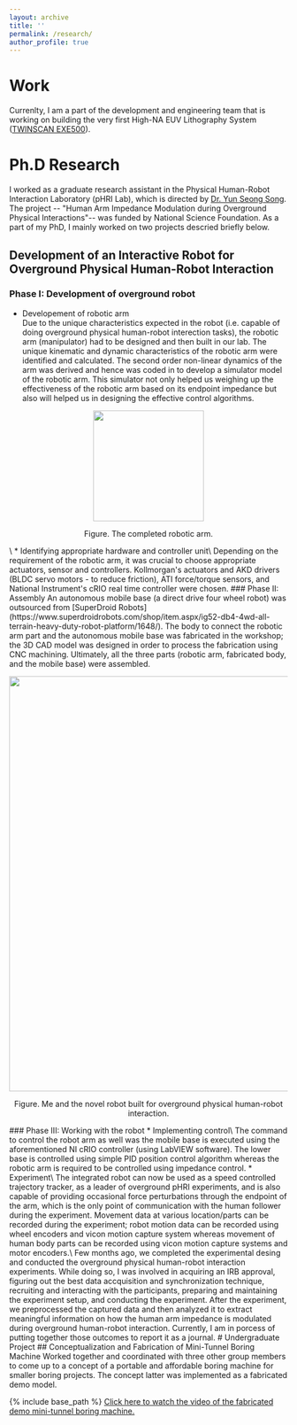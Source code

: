 ```yaml
---
layout: archive
title: ''
permalink: /research/
author_profile: true
---
```


# Work
Currenlty, I am a part of the development and engineering team that is working on building the very first High-NA EUV Lithography System ([TWINSCAN EXE500](https://www.asml.com/en/news/press-releases/2022/intel-and-asml-strengthen-their-collaboration-to-drive-high-na-into-manufacturing-in-2025)).

# Ph.D Research
I worked as a graduate research assistant in the Physical Human-Robot Interaction Laboratory (pHRI Lab), which is directed by [Dr. Yun Seong Song](https://mae.mst.edu/facultyandstaff/facultysong/). The project -- "Human Arm Impedance Modulation during Overground Physical Interactions"-- was funded by National Science Foundation. As a part of my PhD, I mainly worked on two projects descried briefly below.
## Development of an Interactive Robot for Overground Physical Human-Robot Interaction ### 
### Phase I: Development of overground robot 
  * Developement of robotic arm\
  Due to the unique characteristics expected in the robot (i.e. capable of doing overground physical human-robot interection tasks), the robotic arm (manipulator) had to be designed and then built in our lab. The unique kinematic and dynamic characteristics of the robotic arm were identified and calculated. The second order non-linear dynamics of the arm was derived and hence was coded in to develop a simulator model of the robotic arm. This simulator not only helped us weighing up the effectiveness of the robotic arm based on its endpoint impedance but also will helped us in designing the effective control algorithms.
<p align="center">
  <img src="https://sambadregmi.github.io/images/physical_robot.jpg" width="200" height="200" >
</p>
<p align="center">
 Figure. The completed robotic arm.
</p>\
  * Identifying appropriate hardware and controller unit\
  Depending on the requirement of the robotic arm, it was crucial to choose appropriate actuators, sensor and controllers. Kollmorgan's actuators and AKD drivers (BLDC servo motors - to reduce friction), ATI force/torque sensors, and National Instrument's cRIO real time controller were chosen.
### Phase II: Assembly 
An autonomous mobile base (a direct drive four wheel robot) was outsourced from [SuperDroid Robots](https://www.superdroidrobots.com/shop/item.aspx/ig52-db4-4wd-all-terrain-heavy-duty-robot-platform/1648/). The body to connect the robotic arm part and the autonomous mobile base was fabricated in the workshop; the 3D CAD model was designed in order to process the fabrication using CNC machining. Ultimately, all the three parts (robotic arm, fabricated body, and the mobile base) were assembled.
<p align="center">
  <img src="https://sambadregmi.github.io/images/Robot_and_Sambad_Regmi.jpg" width="1000" height="750">
</p>
<p align="center">
 Figure. Me and the novel robot built for overground physical human-robot interaction.
</p>
### Phase III: Working with the robot
* Implementing control\
The command to control the robot arm as well was the mobile base is executed using the aforementioned NI cRIO controller (using LabVIEW software). The lower base is controlled using simple PID position control algorithm whereas the robotic arm is required to be controlled using impedance control.
* Experiment\
The integrated robot can now be used as a speed controlled trajectory tracker, as a leader of overground pHRI experiments, and is also capable of providing occasional force perturbations through the endpoint of the arm, which is the only point of communication with the human follower during the experiment. Movement data at various location/parts can be recorded during the experiment; robot motion data can be recorded using wheel encoders and vicon motion capture system whereas movement of human body parts can be recorded using vicon motion capture systems and motor encoders.\
Few months ago, we completed the experimental desing and conducted the overground physical human-robot interaction experiments. While doing so, I was involved in acquiring an IRB approval, figuring out the best data accquisition and synchronization technique, recruiting and interacting with the participants, preparing and maintaining the experiment setup, and conducting the experiment. After the experiment, we preprocessed the captured data and then analyzed it to extract meaningful information on how the human arm impedance is modulated during overground human-robot interaction. Currently, I am in porcess of putting together those outcomes to report it as a journal.
# Undergraduate Project
## Conceptualization and Fabrication of Mini-Tunnel Boring Machine
Worked together and coordinated with three other group members to come up to a concept of a portable and affordable boring machine for smaller boring projects. The concept latter was implemented as a fabricated demo model.

{% include base_path %}
[Click here to watch the video of the fabricated demo mini-tunnel boring machine.](http://sambadregmi.github.io/images/mini_tunnel_boring_machine.mp4)

